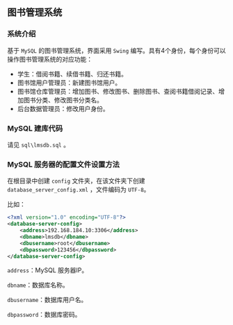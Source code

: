## 图书管理系统

### 系统介绍

基于 `MySQL` 的图书管理系统，界面采用 `Swing` 编写。具有4个身份，每个身份可以操作图书管理系统的对应功能：

- 学生：借阅书籍、续借书籍、归还书籍。
- 图书馆用户管理员：新建图书馆用户。
- 图书馆仓库管理员：增加图书、修改图书、删除图书、查阅书籍借阅记录、增加图书分类、修改图书分类名。
- 后台数据管理员：修改用户身份。

### MySQL 建库代码

请见 `sql\lmsdb.sql` 。

###  MySQL 服务器的配置文件设置方法

在根目录中创建 `config` 文件夹，在该文件夹下创建 `database_server_config.xml` ，文件编码为 `UTF-8`。

比如：

```xml
<?xml version="1.0" encoding="UTF-8"?>
<database-server-config>
    <address>192.168.184.10:3306</address>
    <dbname>lmsdb</dbname>
    <dbusername>root</dbusername>
    <dbpassword>123456</dbpassword>
</database-server-config>
```

`address`：MySQL 服务器IP。

`dbname`：数据库名称。

`dbusername`：数据库用户名。

`dbpassword`：数据库密码。

